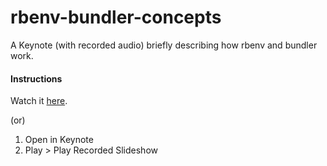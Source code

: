 rbenv-bundler-concepts
======================

A Keynote (with recorded audio) briefly describing how rbenv and bundler work.

#### Instructions

Watch it [here](https://www.dropbox.com/s/1u8slzl6iyksqdl/rbenv_bundler_concepts.m4v?dl=0).

(or)

1. Open in Keynote
2. Play > Play Recorded Slideshow
